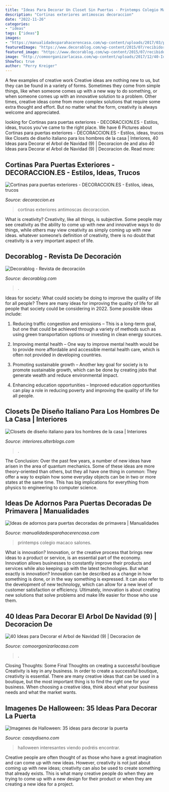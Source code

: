```yaml
---
title: "Ideas Para Decorar Un Closet Sin Puertas - Printemps Colegio Macaco Salones"
description: "Cortinas exteriores antimoscas decoraccion"
date: "2022-11-26"
categories:
- "ideas"
tags: ["ideas"]
images:
- "https://manualidadesparahacerencasa.com/wp-content/uploads/2017/03/puertas-decoradas-de-primavera-escuela.jpg"
featuredImage: "https://www.decorablog.com/wp-content/2015/07/recibidor-reciclaje4.jpg"
featured_image: "https://www.decorablog.com/wp-content/2015/07/recibidor-reciclaje4.jpg"
image: "http://comoorganizarlacasa.com/wp-content/uploads/2017/12/40-Ideas-para-Decorar-el-Arbol-de-Navidad-9.jpg"
ShowToc: true
author: "Perry Kreiger"
---
```



A few examples of creative work
Creative ideas are nothing new to us, but they can be found in a variety of forms. Sometimes they come from simple things, like when someone comes up with a new way to do something, or when someone comes up with an innovative solution to a problem. Other times, creative ideas come from more complex solutions that require some extra thought and effort. But no matter what the form, creativity is always welcome and appreciated.

	

		
looking for Cortinas para puertas exteriores - DECORACCION.ES - Estilos, ideas, trucos you've came to the right place. We have 6 Pictures about Cortinas para puertas exteriores - DECORACCION.ES - Estilos, ideas, trucos like Closets de diseño italiano para los hombres de la casa | Interiores, 40 Ideas para Decorar el Arbol de Navidad (9) | Decoracion de and also 40 Ideas para Decorar el Arbol de Navidad (9) | Decoracion de. Read more:
		
    
## Cortinas Para Puertas Exteriores - DECORACCION.ES - Estilos, Ideas, Trucos

<img loading=lazy src="https://www.decoraccion.es/wp-content/uploads/2019/12/bambú.jpg" onerror="this.onerror=null;this.src='https://tse3.mm.bing.net/th?id=OIP.xRPrJ0Qrdl9-TaHVdtySSwHaKG&amp;pid=15.1';" alt="Cortinas para puertas exteriores - DECORACCION.ES - Estilos, ideas, trucos">

_Source: decoraccion.es_

>cortinas exteriores antimoscas decoraccion. 

	

What is creativity?
Creativity, like all things, is subjective. Some people may see creativity as the ability to come up with new and innovative ways to do things, while others may view creativity as simply coming up with new ideas. whatever someone’s definition of creativity, there is no doubt that creativity is a very important aspect of life.

    
## Decorablog - Revista De Decoración

<img loading=lazy src="https://www.decorablog.com/wp-content/2015/07/recibidor-reciclaje4.jpg" onerror="this.onerror=null;this.src='https://tse1.mm.bing.net/th?id=OIP.ZwwwxAxy4zICsBFskFGBfAHaEK&amp;pid=15.1';" alt="Decorablog - Revista de decoración">

_Source: decorablog.com_

>. 

	

Ideas for society: What could society be doing to improve the quality of life for all people?
There are many ideas for improving the quality of life for all people that society could be considering in 2022. Some possible ideas include: 
1. Reducing traffic congestion and emissions – This is a long-term goal, but one that could be achieved through a variety of methods such as using green transportation options or investing in clean energy sources. 

2. Improving mental health – One way to improve mental health would be to provide more affordable and accessible mental health care, which is often not provided in developing countries. 

3. Promoting sustainable growth – Another key goal for society is to promote sustainable growth, which can be done by creating jobs that generate wealth and reduce environmental impact. 

4. Enhancing education opportunities – Improved education opportunities can play a role in reducing poverty and improving the quality of life for all people. 


    
## Closets De Diseño Italiano Para Los Hombres De La Casa | Interiores

<img loading=lazy src="http://interiores.alterblogs.com/wp-content/uploads/2010/02/closetorganizers.jpg" onerror="this.onerror=null;this.src='https://tse3.mm.bing.net/th?id=OIP.CF7uuLP17TZZ3sgrTbrNZgHaGg&amp;pid=15.1';" alt="Closets de diseño italiano para los hombres de la casa | Interiores">

_Source: interiores.alterblogs.com_

>. 

	

The Conclusion:
Over the past few years, a number of new ideas have arisen in the area of quantum mechanics. Some of these ideas are more theory-oriented than others, but they all have one thing in common: They offer a way to explain how some everyday objects can be in two or more states at the same time. This has big implications for everything from physics to engineering to computer science.

    
## Ideas De Adornos Para Puertas Decoradas De Primavera | Manualidades

<img loading=lazy src="https://manualidadesparahacerencasa.com/wp-content/uploads/2017/03/puertas-decoradas-de-primavera-escuela.jpg" onerror="this.onerror=null;this.src='https://tse4.mm.bing.net/th?id=OIP.MoOaOLmlAGlTNk3quwGhRwHaPJ&amp;pid=15.1';" alt="Ideas de adornos para puertas decoradas de primavera | Manualidades">

_Source: manualidadesparahacerencasa.com_

>printemps colegio macaco salones. 

	

What is innovation?
Innovation, or the creative process that brings new ideas to a product or service, is an essential part of the economy. Innovation allows businesses to constantly improve their products and services while also keeping up with the latest technologies. But what exactly is innovation?
Innovation can be described as a change in how something is done, or in the way something is expressed. It can also refer to the development of new technology, which can allow for a new level of customer satisfaction or efficiency. Ultimately, innovation is about creating new solutions that solve problems and make life easier for those who use them.

    
## 40 Ideas Para Decorar El Arbol De Navidad (9) | Decoracion De

<img loading=lazy src="http://comoorganizarlacasa.com/wp-content/uploads/2017/12/40-Ideas-para-Decorar-el-Arbol-de-Navidad-9.jpg" onerror="this.onerror=null;this.src='https://tse4.mm.bing.net/th?id=OIP.jQHd1K78ctdGnT8wlIo3WQHaKZ&amp;pid=15.1';" alt="40 Ideas para Decorar el Arbol de Navidad (9) | Decoracion de">

_Source: comoorganizarlacasa.com_

>. 

	

Closing Thoughts: Some Final Thoughts on creating a successful boutique
Creativity is key in any business. In order to create a successful boutique, creativity is essential. There are many creative ideas that can be used in a boutique, but the most important thing is to find the right one for your business. When choosing a creative idea, think about what your business needs and what the market wants.

    
## Imagenes De Halloween: 35 Ideas Para Decorar La Puerta

<img loading=lazy src="https://casaydiseno.com/wp-content/uploads/2015/10/imagenes-halloween-decoracion-puerta-miedo-calaveras-atractivo.jpg" onerror="this.onerror=null;this.src='https://tse2.mm.bing.net/th?id=OIP.ZtT80yFe3P2UYd1kQ1QtCwHaNK&amp;pid=15.1';" alt="Imagenes de Halloween: 35 ideas para decorar la puerta">

_Source: casaydiseno.com_

>halloween interesantes viendo podréis encontrar. 

	

Creative people are often thought of as those who have a great imagination and can come up with new ideas. However, creativity is not just about coming up with new ideas; creativity can also be used to create something that already exists. This is what many creative people do when they are trying to come up with a new design for their product or when they are creating a new idea for a project.

